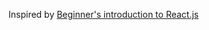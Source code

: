 Inspired by [Beginner's introduction to React.js](http://axiacore.com/blog/beginners-introduction-reactjs/)
